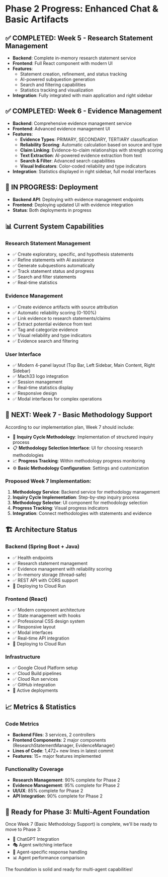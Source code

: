 # Phase 2 Progress: Enhanced Chat & Basic Artifacts

## ✅ **COMPLETED: Week 5 - Research Statement Management**
- **Backend**: Complete in-memory research statement service
- **Frontend**: Full React component with modern UI
- **Features**: 
  - Statement creation, refinement, and status tracking
  - AI-powered subquestion generation
  - Search and filtering capabilities
  - Statistics tracking and visualization
- **Integration**: Fully integrated with main application and right sidebar

## ✅ **COMPLETED: Week 6 - Evidence Management**
- **Backend**: Comprehensive evidence management service
- **Frontend**: Advanced evidence management UI
- **Features**:
  - **Evidence Types**: PRIMARY, SECONDARY, TERTIARY classification
  - **Reliability Scoring**: Automatic calculation based on source and type
  - **Claim Linking**: Evidence-to-claim relationships with strength scoring
  - **Text Extraction**: AI-powered evidence extraction from text
  - **Search & Filter**: Advanced search capabilities
  - **Visual Indicators**: Color-coded reliability and type indicators
- **Integration**: Statistics displayed in right sidebar, full modal interfaces

## 🔄 **IN PROGRESS: Deployment**
- **Backend API**: Deploying with evidence management endpoints
- **Frontend**: Deploying updated UI with evidence integration
- **Status**: Both deployments in progress

## 📊 **Current System Capabilities**

### Research Statement Management
- ✅ Create exploratory, specific, and hypothesis statements
- ✅ Refine statements with AI assistance
- ✅ Generate subquestions automatically
- ✅ Track statement status and progress
- ✅ Search and filter statements
- ✅ Real-time statistics

### Evidence Management
- ✅ Create evidence artifacts with source attribution
- ✅ Automatic reliability scoring (0-100%)
- ✅ Link evidence to research statements/claims
- ✅ Extract potential evidence from text
- ✅ Tag and categorize evidence
- ✅ Visual reliability and type indicators
- ✅ Evidence search and filtering

### User Interface
- ✅ Modern 4-panel layout (Top Bar, Left Sidebar, Main Content, Right Sidebar)
- ✅ Mach33 logo integration
- ✅ Session management
- ✅ Real-time statistics display
- ✅ Responsive design
- ✅ Modal interfaces for complex operations

## 🎯 **NEXT: Week 7 - Basic Methodology Support**

According to our implementation plan, Week 7 should include:
- 🔬 **Inquiry Cycle Methodology**: Implementation of structured inquiry process
- 📋 **Methodology Selection Interface**: UI for choosing research methodologies
- 📈 **Progress Tracking**: Within methodology progress monitoring
- ⚙️ **Basic Methodology Configuration**: Settings and customization

### Proposed Week 7 Implementation:
1. **Methodology Service**: Backend service for methodology management
2. **Inquiry Cycle Implementation**: Step-by-step inquiry process
3. **Methodology Selector**: UI component for methodology selection
4. **Progress Tracking**: Visual progress indicators
5. **Integration**: Connect methodologies with statements and evidence

## 🏗️ **Architecture Status**

### Backend (Spring Boot + Java)
- ✅ Health endpoints
- ✅ Research statement management
- ✅ Evidence management with reliability scoring
- ✅ In-memory storage (thread-safe)
- ✅ REST API with CORS support
- 🔄 Deploying to Cloud Run

### Frontend (React)
- ✅ Modern component architecture
- ✅ State management with hooks
- ✅ Professional CSS design system
- ✅ Responsive layout
- ✅ Modal interfaces
- ✅ Real-time API integration
- 🔄 Deploying to Cloud Run

### Infrastructure
- ✅ Google Cloud Platform setup
- ✅ Cloud Build pipelines
- ✅ Cloud Run services
- ✅ GitHub integration
- 🔄 Active deployments

## 📈 **Metrics & Statistics**

### Code Metrics
- **Backend Files**: 3 services, 2 controllers
- **Frontend Components**: 2 major components (ResearchStatementManager, EvidenceManager)
- **Lines of Code**: 1,472+ new lines in latest commit
- **Features**: 15+ major features implemented

### Functionality Coverage
- **Research Management**: 90% complete for Phase 2
- **Evidence Management**: 95% complete for Phase 2
- **UI/UX**: 85% complete for Phase 2
- **API Integration**: 90% complete for Phase 2

## 🚀 **Ready for Phase 3: Multi-Agent Foundation**

Once Week 7 (Basic Methodology Support) is complete, we'll be ready to move to Phase 3:
- 🤖 ChatGPT Integration
- 🎭 Agent switching interface
- 💭 Agent-specific response handling
- 📊 Agent performance comparison

The foundation is solid and ready for multi-agent capabilities! 